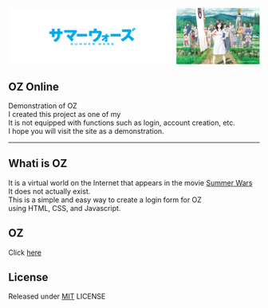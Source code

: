 <p class='header' align='center'>
  <img src='./Images/Resource/SummerWars.png'>
</p>

## OZ Online
Demonstration of OZ  
I created this project as one of my  
It is not equipped with functions such as login, account creation, etc.  
I hope you will visit the site as a demonstration.  

---

## Whati is **OZ**

It is a virtual world on the Internet that appears in the movie [Summer Wars](https://s-wars.jp/)  
It does not actually exist.  
This is a simple and easy way to create a login form for OZ  
using HTML, CSS, and Javascript. 

## OZ

Click [here]()

## License

Released under [MIT](https://github.com/Pop-Apple/OZ-Online/blob/master/LICENSE) LICENSE